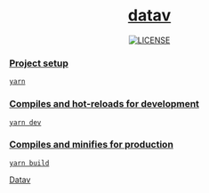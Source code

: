 <h1 align="center"><a href="http://datav.jiaminghi.com">datav</a></h1>

<p align="center">
    <a href="https://github.com/xiaonian0430/datav/blob/master/LICENSE"><img src="https://github.com/xiaonian0430/datav/blob/master/images/license.svg" alt="LICENSE" />
</p>

### Project setup

```shell
yarn
```

### Compiles and hot-reloads for development

```shell
yarn dev
```

### Compiles and minifies for production

```shell
yarn build
```

[Datav](https://github.com/DataV-Team/Datav)